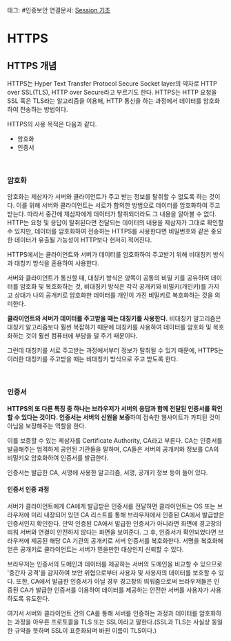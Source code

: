 태그: #인증보안
연결문서: [Session 기초](Session%20기초.md)

# HTTPS
## HTTPS 개념
HTTPS는 Hyper Text Transfer Protocol Secure Socket layer의 약자로 HTTP over SSL(TLS), HTTP over Secure라고 부르기도 한다.
HTTPS는 HTTP 요청을 SSL 혹은 TLS라는 알고리즘을 이용해, HTTP 통신을 하는 과정에서 데이터를 암호화하여 전송하는 방법이다.

HTTPS의 사용 목적은 다음과 같다.
- 암호화
- 인증서

<br>

### 암호화
암호화는 제삼자가 서버와 클라이언트가 주고 받는 정보를 탈취할 수 없도록 하는 것이다.
이를 위해 서버와 클라이언트는 서로가 합의한 방법으로 데이터를 암호화하여 주고 받는다. 따라서 중간에 제삼자에게 데이터가 탈취되더라도 그 내용을 알아볼 수 없다. HTTP는 요청 및 응답이 탈취된다면 전달되는 데이터의 내용을 제삼자가 그대로 확인할 수 있지만, 데이터를 암호화하여 전송하는 HTTPS를 사용한다면 비밀번호와 같은 중요한 데이터가 유출될 가능성이 HTTP보다 현저히 적어진다.
<br>

HTTPS에서는 클라이언트와 서버가 데이터를 암호화하여 주고받기 위해 비대칭키 방식과 대칭키 방식을 혼용하여 사용한다.
<br>

서버와 클라이언트가 통신할 때, 대칭키 방식은 양쪽이 공통의 비밀 키를 공유하여 데이터를 암호화 및 복호화하는 것, 비대칭키 방식은 각각 공개키와 비밀키(개인키)를 가지고 상대가 나의 공개키로 암호화한 데이터를 개인이 가진 비밀키로 복호화하는 것을 의미한다.
<br>

**클라이언트와 서버가 데이터를 주고받을 때는 대칭키를 사용한다.** 비대칭키 알고리즘은 대칭키 알고리즘보다 훨씬 복잡하기 때문에 대칭키를 사용하여 데이터를 암호화 및 복호화하는 것이 훨씬 컴퓨터에 부담을 덜 주기 때문이다.
<br>

그런데 대칭키를 서로 주고받는 과정에서부터 정보가 탈취될 수 있기 때문에, HTTPS는 이러한 대칭키를 주고받을 때는 비대칭키 방식으로 주고 받도록 한다.

<br>

### 인증서
**HTTPS의 또 다른 특징 중 하나는 브라우저가 서버의 응답과 함께 전달된 인증서를 확인할 수 있다는 것이다. 인증서는 서버의 신원을 보증**하여 접속한 웹사이트가 카피된 것이 아님을 보장해주는 역할을 한다.
<br>

이를 보증할 수 있는 제삼자를 Certificate Authority, CA라고 부른다.
CA는 인증서를 발급해주는 엄격하게 공인된 기관들을 말하며, CA들은 서버의 공개키와 정보를 CA의 비밀키오 암호화하여 인증서를 발급한다.
<br>

인증서는 발급한 CA, 서명에 사용한 알고리즘, 서명, 공개키 정보 등이 들어 있다.
<br>

#### 인증서 인증 과정
서버가 클라이언트에게 CA에게 발급받은 인증서를 전달하면 클라이언트는 OS 또는 브라우저에 미리 내장되어 있던 CA 리스트를 통해 브라우저에서 인증된 CA에서 발급받은 인증서인지 확인한다. 만약 인증된 CA에서 발급한 인증서가 아니라면 화면에 경고창의 띄워 서버와 연결이 안전하지 않다는 화면을 보여준다. 그 후, 인증서가 확인되었다면 브라우저에 제공된 해당 CA 기관의 공개키로 서버 인증서를 복호화한다. 서명을 복호화해 얻은 공개키로 클라이언트는 서버가 믿을만한 대상인지 신뢰할 수 있다.
<br>

브라우저는 인증서의 도메인과 데이터를 제공하는 서버의 도메인을 비교할 수 있으므로 '중간자 공격'을 감지하여 보안 위협으로부터 사용자 및 사용자의 데이터를 보호할 수 있다. 또한, CA에서 발급한 인증서가 아닐 경우 경고창의 띄워줌으로써 브라우저들은 인증된 CA가 발급한 인증서를 이용하여 데이터를 제공하는 안전한 서버를 사용자가 사용하도록 유도한다.
<br>

여기서 서버와 클라이언트 간의 CA를 통해 서버를 인증하는 과정과 데이터를 암호화하는 과정을 아우른 프로토콜을 TLS 또는 SSL이라고 말한다.(SSL과 TLS는 사실상 동일한 규약을 뜻하며 SSL이 표준화되며 바뀐 이름이 TLS이다.)